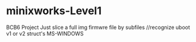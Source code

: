 # minixworks-Level1
BCB6 Project
Just slice a full img firmwre file by subfiles
//recognize uboot v1 or v2 struct's
MS-WINDOWS
